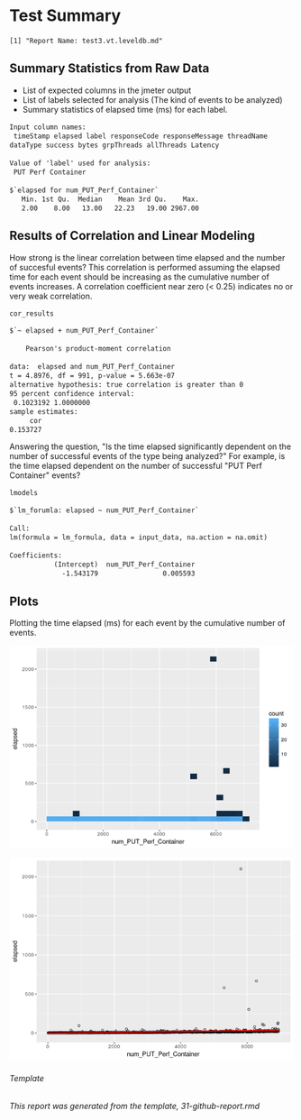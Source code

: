 Test Summary
================

    [1] "Report Name: test3.vt.leveldb.md"

Summary Statistics from Raw Data
--------------------------------

-   List of expected columns in the jmeter output
-   List of labels selected for analysis (The kind of events to be analyzed)
-   Summary statistics of elapsed time (ms) for each label.

<!-- -->

    Input column names:
     timeStamp elapsed label responseCode responseMessage threadName dataType success bytes grpThreads allThreads Latency

    Value of 'label' used for analysis:
     PUT Perf Container

    $`elapsed for num_PUT_Perf_Container`
       Min. 1st Qu.  Median    Mean 3rd Qu.    Max. 
       2.00    8.00   13.00   22.23   19.00 2967.00 

Results of Correlation and Linear Modeling
------------------------------------------

How strong is the linear correlation between time elapsed and the number of succesful events? This correlation is performed assuming the elapsed time for each event should be increasing as the cumulative number of events increases. A correlation coefficient near zero (&lt; 0.25) indicates no or very weak correlation.

``` r
cor_results
```

    $`~ elapsed + num_PUT_Perf_Container`

        Pearson's product-moment correlation

    data:  elapsed and num_PUT_Perf_Container
    t = 4.8976, df = 991, p-value = 5.663e-07
    alternative hypothesis: true correlation is greater than 0
    95 percent confidence interval:
     0.1023192 1.0000000
    sample estimates:
         cor 
    0.153727 

Answering the question, "Is the time elapsed significantly dependent on the number of successful events of the type being analyzed?" For example, is the time elapsed dependent on the number of successful "PUT Perf Container" events?

``` r
lmodels
```

    $`lm_forumla: elapsed ~ num_PUT_Perf_Container`

    Call:
    lm(formula = lm_formula, data = input_data, na.action = na.omit)

    Coefficients:
               (Intercept)  num_PUT_Perf_Container  
                 -1.543179                0.005593  

Plots
-----

Plotting the time elapsed (ms) for each event by the cumulative number of events.

![](test3.vt.leveldb_files/figure-markdown_github/bin_plots-1.png)

![](test3.vt.leveldb_files/figure-markdown_github/dot_plots-1.png)

###### Template

*This report was generated from the template, 31-github-report.rmd*
